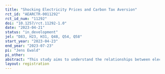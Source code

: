 ```yaml
---
title: "Shocking Electricity Prices and Carbon Tax Aversion"
rct_id: "AEARCTR-0011292"
rct_id_num: "11292"
doi: "10.1257/rct.11292-1.0"
date: "2023-04-21"
status: "in_development"
jel: "D83, H23, H31, Q48, Q54, Q58"
start_year: "2023-04-23"
end_year: "2023-07-23"
pi: "Jens Ewald"
pi_other:
abstract: "This study aims to understand the relationships between electricity prices, beliefs about carbon taxation, and attitudes toward carbon taxation. The study will survey Swedish households living near electricity zone borders who are experiencing different electricity prices to identify the causal effect of the price differences on beliefs and attitudes using a geographic regression discontinuity design. Additionally, the analysis will examine the role of four beliefs in determining acceptance of carbon taxation. These beliefs include whether the policy will negatively impact household purchasing power, whether it mitigates emissions, whether it disproportionately affects low-income households, and whether it harms rural areas the most."
layout: registration
---
```


